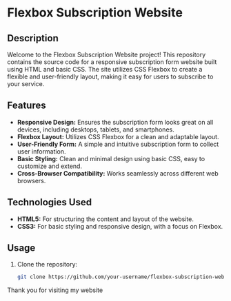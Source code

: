
# Flexbox Subscription Website

## Description

Welcome to the Flexbox Subscription Website project! This repository contains the source code for a responsive subscription form website built using HTML and basic CSS. The site utilizes CSS Flexbox to create a flexible and user-friendly layout, making it easy for users to subscribe to your service.

## Features

- **Responsive Design:** Ensures the subscription form looks great on all devices, including desktops, tablets, and smartphones.
- **Flexbox Layout:** Utilizes CSS Flexbox for a clean and adaptable layout.
- **User-Friendly Form:** A simple and intuitive subscription form to collect user information.
- **Basic Styling:** Clean and minimal design using basic CSS, easy to customize and extend.
- **Cross-Browser Compatibility:** Works seamlessly across different web browsers.

## Technologies Used

- **HTML5:** For structuring the content and layout of the website.
- **CSS3:** For basic styling and responsive design, with a focus on Flexbox.

## Usage

1. Clone the repository:
   ```bash
   git clone https://github.com/your-username/flexbox-subscription-website.git
Thank you for visiting my website
